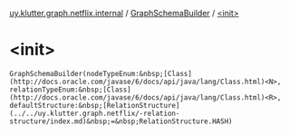 [uy.klutter.graph.netflix.internal](../index.md) / [GraphSchemaBuilder](index.md) / [&lt;init&gt;](.)


# &lt;init&gt;
`GraphSchemaBuilder(nodeTypeEnum:&nbsp;[Class](http://docs.oracle.com/javase/6/docs/api/java/lang/Class.html)<N>, relationTypeEnum:&nbsp;[Class](http://docs.oracle.com/javase/6/docs/api/java/lang/Class.html)<R>, defaultStructure:&nbsp;[RelationStructure](../../uy.klutter.graph.netflix/-relation-structure/index.md)&nbsp;=&nbsp;RelationStructure.HASH)`


